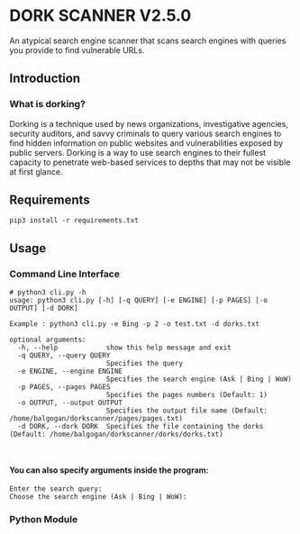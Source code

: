 # DORK SCANNER V2.5.0 #

An atypical search engine scanner that scans search engines with queries you provide to find vulnerable URLs.


## Introduction ##

### What is dorking?
Dorking is a technique used by news organizations, investigative agencies, security auditors, and savvy criminals to query various search engines to find hidden information on public websites and vulnerabilities exposed by public servers. Dorking is a way to use search engines to their fullest capacity to penetrate web-based services to depths that may not be visible at first glance.

## Requirements ##

```
pip3 install -r requirements.txt
```

## Usage ##

### Command Line Interface
```
# python3 cli.py -h
usage: python3 cli.py [-h] [-q QUERY] [-e ENGINE] [-p PAGES] [-o OUTPUT] [-d DORK]

Example : python3 cli.py -e Bing -p 2 -o test.txt -d dorks.txt

optional arguments:
  -h, --help            show this help message and exit
  -q QUERY, --query QUERY
                        Specifies the query
  -e ENGINE, --engine ENGINE
                        Specifies the search engine (Ask | Bing | WoW)
  -p PAGES, --pages PAGES
                        Specifies the pages numbers (Default: 1)
  -o OUTPUT, --output OUTPUT
                        Specifies the output file name (Default: /home/balgogan/dorkscanner/pages/pages.txt)
  -d DORK, --dork DORK  Specifies the file containing the dorks (Default: /home/balgogan/dorkscanner/dorks/dorks.txt)

  
```

#### You can also specify arguments inside the program:

```
Enter the search query:
Choose the search engine (Ask | Bing | WoW):
```

### Python Module